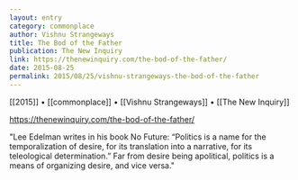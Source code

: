 ```yaml
---
layout: entry
category: commonplace
author: Vishnu Strangeways
title: The Bod of the Father
publication: The New Inquiry
link: https://thenewinquiry.com/the-bod-of-the-father/
date: 2015-08-25
permalink: 2015/08/25/vishnu-strangeways-the-bod-of-the-father
---
```


[[2015]] • [[commonplace]] • [[Vishnu Strangeways]] • [[The New Inquiry]]

https://thenewinquiry.com/the-bod-of-the-father/

"Lee Edelman writes in his book No Future: “Politics is a name for the temporalization of desire, for its translation into a narrative, for its teleological determination.” Far from desire being apolitical, politics is a means of organizing desire, and vice versa."
 
 
